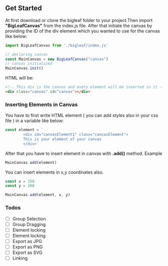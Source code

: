 ## Get Started

At first download or clone the bigleaf folder to your project.Then import **"BigLeafCanvas"** from the index.js file. After that initiate the canvas by providing the ID of the div element which you wanted to use for the canvas like below:

```javascript
import BigLeafCanvas from './bigleaf/index.js'

// declaring canvas
const MainCanvas = new BigLeafCanvas("canvas")
// canvas initialized
MainCanvas.init()
```

HTML will be:

```html
<!-- This div is the canvas and every element will be inserted in it -->
<div class="canvas" id="canvas"></div>
```

### Inserting Elements in Canvas

You have to first write HTML element ( you can add styles also in your css file ) in a variable like below:

```javascript
const element = `
        <div id="canvasElement1" class="canvasElement">
        This is your element of your canvas
        </div>`
```

After that you have to insert element in canvas with **.add()** method. Example

```javascript
MainCanvas.add(element)
```

You can insert elements in x,y coordinates also.

```javascript
const x = 150
const y = 200

MainCanvas.add(element, x, y)
```

### Todos

- [ ] Group Selection
- [ ] Group Dragging
- [ ] Element locking
- [ ] Element locking
- [ ] Export as JPG
- [ ] Export as PNG
- [ ] Export as SVG
- [ ] Linking

